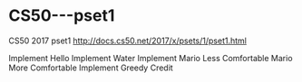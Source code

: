 # CS50---pset1

CS50 2017 pset1 http://docs.cs50.net/2017/x/psets/1/pset1.html

Implement Hello
Implement Water
Implement
Mario Less Comfortable
Mario More Comfortable
Implement
Greedy
Credit
